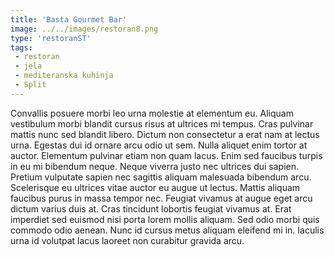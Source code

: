```yaml
---
title: 'Basta Gourmet Bar'
image: ../../images/restoran8.png
type: 'restoranST'
tags:
 - restoran
 - jela
 - mediteranska kuhinja
 - Split
---
```

Convallis posuere morbi leo urna molestie at elementum eu. Aliquam vestibulum morbi blandit cursus risus at ultrices mi tempus. Cras pulvinar mattis nunc sed blandit libero. Dictum non consectetur a erat nam at lectus urna. Egestas dui id ornare arcu odio ut sem. Nulla aliquet enim tortor at auctor. Elementum pulvinar etiam non quam lacus. Enim sed faucibus turpis in eu mi bibendum neque. Neque viverra justo nec ultrices dui sapien. Pretium vulputate sapien nec sagittis aliquam malesuada bibendum arcu. Scelerisque eu ultrices vitae auctor eu augue ut lectus. Mattis aliquam faucibus purus in massa tempor nec. Feugiat vivamus at augue eget arcu dictum varius duis at. Cras tincidunt lobortis feugiat vivamus at. Erat imperdiet sed euismod nisi porta lorem mollis aliquam. Sed odio morbi quis commodo odio aenean. Nunc id cursus metus aliquam eleifend mi in. Iaculis urna id volutpat lacus laoreet non curabitur gravida arcu.